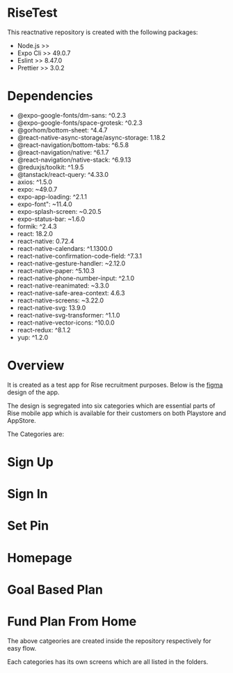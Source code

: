 # RiseTest
This reactnative repository is created with the following packages:

- Node.js >> 
-  Expo Cli >> 49.0.7
-   Eslint >> 8.47.0
-   Prettier >> 3.0.2

# Dependencies
- @expo-google-fonts/dm-sans: ^0.2.3 
- @expo-google-fonts/space-grotesk: ^0.2.3
-  @gorhom/bottom-sheet: ^4.4.7
 - @react-native-async-storage/async-storage: 1.18.2
 - @react-navigation/bottom-tabs: ^6.5.8
- @react-navigation/native: ^6.1.7
- @react-navigation/native-stack: ^6.9.13
- @reduxjs/toolkit: ^1.9.5
 - @tanstack/react-query: ^4.33.0
-  axios: ^1.5.0
-  expo: ~49.0.7
 - expo-app-loading: ^2.1.1
- expo-font": ~11.4.0
-  expo-splash-screen: ~0.20.5
-  expo-status-bar: ~1.6.0
-  formik: ^2.4.3
-  react: 18.2.0
-  react-native: 0.72.4
-  react-native-calendars: ^1.1300.0
-   react-native-confirmation-code-field: ^7.3.1
-  react-native-gesture-handler: ~2.12.0
-   react-native-paper: ^5.10.3
 -  react-native-phone-number-input: ^2.1.0
-   react-native-reanimated: ~3.3.0
- react-native-safe-area-context: 4.6.3
- react-native-screens: ~3.22.0
- react-native-svg: 13.9.0
- react-native-svg-transformer: ^1.1.0
 - react-native-vector-icons: ^10.0.0
 - react-redux: ^8.1.2
 - yup: ^1.2.0

# Overview

It is created as a test app for Rise recruitment purposes. Below is the <a href="https://www.figma.com/file/QSqLkRsYd3b9VhJ4CfWuqD/React-Native-Test-from-Rise?type=design&node-id=0-1&mode=design">figma</a>  design of the app.

The design is segregated into six categories which are essential parts of Rise mobile app which is available for their customers on both Playstore and AppStore.

 The Categories are:
<h1>Sign Up</h1>
<h1>Sign In</h1>
<h1>Set Pin</h1>
<h1>Homepage</h1>
<h1>Goal Based Plan</h1>
<h1>Fund Plan From Home</h1>


The above catgeories are created inside the repository respectively for easy flow.

Each categories has its own screens which are all listed in the folders.

